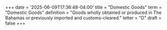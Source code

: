 +++
date = '2025-06-09T17:36:48-04:00'
title = "Domestic Goods"
term = "Domestic Goods"
definition = "Goods wholly obtained or produced in The Bahamas or previously imported and customs-cleared."
letter = "D"
draft = false
+++


